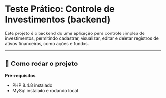 # Teste Prático: Controle de Investimentos (backend)

Este projeto é o backend de uma aplicação para controle simples de investimentos, permitindo cadastrar, visualizar, editar e deletar registros de ativos financeiros, como ações e fundos.

---

## 🚀 **Como rodar o projeto**

**Pré-requisitos**
- PHP 8.4.8 instalado
- MySql instalado e rodando local
